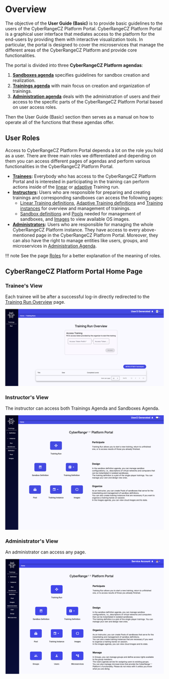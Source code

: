 # Overview

The objective of the **User Guide (Basic)** is to provide basic guidelines to the users of the CyberRangeCZ Platform Portal. CyberRangeCZ Platform Portal is a graphical user interface that mediates access to the platform for the end-users by providing them with interactive visualization tools. In particular, the portal is designed to cover the microservices that manage the different areas of the CyberRangeCZ Platform and provide core functionalities.

The portal is divided into three **CyberRangeCZ Platform agendas**:

1. **[Sandboxes agenda](sandbox-agenda/sandbox-agenda-overview.md)** specifies guidelines for sandbox creation and realization.
2. **[Trainings agenda](training-agenda/training-agenda-overview.md)** with main focus on creation and organization of trainings.
3. **[Administration agenda](administration-agenda/administration-agenda-overview.md)** deals with the administration of users and their access to the specific parts of the CyberRangeCZ Platform Portal based on user access roles.

Then the User Guide (Basic) section then serves as a manual on how to operate all of the functions that these agendas offer.

## User Roles

Access to CyberRangeCZ Platform Portal depends a lot on the role you hold as a user. There are three main roles we differentiated and depending on them you can access different pages of agendas and perform various functionalities in the CyberRangeCZ Platform Portal.

* **[Trainees](#trainees-view):** Everybody who has access to the CyberRangeCZ Platform Portal and is interested in participating in the training can perform actions inside of the [linear](training-agenda/training-run/linear-training-run.md) or [adaptive](training-agenda/training-run/adaptive-training-run.md) Training run.
* **[Instructors](#instructors-view):** Users who are responsible for preparing and creating trainings and corresponding sandboxes can access the following pages:
    * [Linear Training definitions](training-agenda/training-definition/linear-training-definition.md), [Adaptive Training definitions](training-agenda/training-definition/adaptive-training-definition.md) and [Training instances](training-agenda/training-instance.md) for overview and management of trainings.
    * [Sandbox definitions](sandbox-agenda/sandbox-definition.md) and [Pools](sandbox-agenda/pool.md) needed for management of sandboxes, and [Images](sandbox-agenda/images.md) to view available OS images.
* **[Administrators](#administrators-view):** Users who are responsible for managing the whole CyberRangeCZ Platform instance. They have access to every above-mentioned page in the CyberRangeCZ Platform Portal. Moreover, they can also have the right to manage entities like users, groups, and microservices in [Administration Agenda](administration-agenda/administration-agenda-overview.md).

!!! note
    See the page [Roles](../user-guide-advanced/users-and-groups/roles.md) for a better explanation of the meaning of roles.


## CyberRangeCZ Platform Portal Home Page

### Trainee's View
Each trainee will be after a successful log-in directly redirected to the [Training Run Overview](training-agenda/training-run/linear-training-run.md#training-runs-overview) page.

![home-page-trainee](../img/user-guide-basic/home-page-trainee.png)


### Instructor's View
The instructor can access both Trainings Agenda and Sandboxes Agenda.

![home-page-trainee](../img/user-guide-basic/home-page-instructor.png)

### Administrator's View

An administrator can access any page.

![home-page-admin](../img/user-guide-basic/home-page-admin.png)

